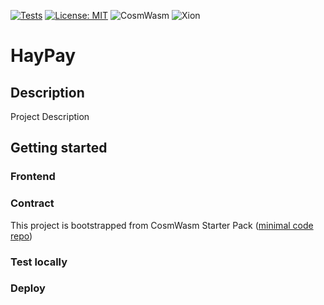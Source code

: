 [![Tests](https://github.com/omni001s/front_test/actions/workflows/Basic.yml/badge.svg)](https://github.com/omni001s/front_test/actions/workflows/Basic.yml)
[![License: MIT](https://img.shields.io/badge/License-MIT-yellow.svg)](https://opensource.org/licenses/MIT)
![CosmWasm](https://img.shields.io/badge/CosmWasm-green)
![Xion](https://img.shields.io/badge/Xion-black)
# HayPay
## Description
Project Description

## Getting started
### Frontend

### Contract
This project is bootstrapped from CosmWasm Starter Pack ([minimal code repo](https://github.com/CosmWasm/cw-template?tab=readme-ov-file#creating-a-new-repo-from-template))

### Test locally

### Deploy
